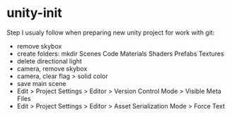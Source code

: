 # unity-init

Step I usualy follow when preparing new unity project for work with git:
- remove skybox
- create folders: mkdir Scenes Code Materials Shaders Prefabs Textures
- delete directional light
- camera, remove skybox
- camera, clear flag > solid color
- save main scene
- Edit > Project Settings > Editor > Version Control Mode > Visible Meta Files
- Edit > Project Settings > Editor > Asset Serialization Mode > Force Text
